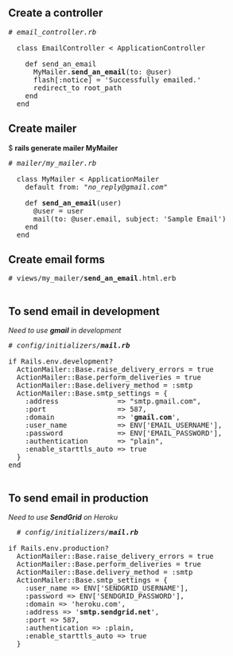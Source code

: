 <h2>Create a controller</h2>

<pre>
<em># email_controller.rb</em>

  class EmailController < ApplicationController

    def send_an_email
      MyMailer.<b>send_an_email</b>(to: @user)
      flash[:notice] = 'Successfully emailed.'
      redirect_to root_path
    end
  end
</pre>

<h2>Create mailer</h2>

$ <b>rails generate mailer MyMailer</b>

<pre>
<em># mailer/my_mailer.rb</em>

  class MyMailer &lt; ApplicationMailer
    default from: "<em>no_reply@gmail.com</em>"

    def <b>send_an_email</b>(user)
      @user = user
      mail(to: @user.email, subject: 'Sample Email')
    end
  end
</pre>

<h2>Create email forms</h2>

<pre>
# views/my_mailer/<b>send_an_email</b>.html.erb

</pre>

<h2>To send email in development</h2>

<em>Need to use <b>gmail</b> in development</em>

<pre>
<em># config/initializers/<b>mail.rb</b></em>

if Rails.env.development?
  ActionMailer::Base.raise_delivery_errors = true
  ActionMailer::Base.perform_deliveries = true
  ActionMailer::Base.delivery_method = :smtp
  ActionMailer::Base.smtp_settings = {
    :address              =&gt; "smtp.gmail.com",
    :port                 =&gt; 587,
    :domain               =&gt; '<b>gmail.com</b>',
    :user_name            =&gt; ENV['EMAIL_USERNAME'],
    :password             =&gt; ENV['EMAIL_PASSWORD'],
    :authentication       =&gt; "plain",
    :enable_starttls_auto =&gt; true
  }
end
  </pre>
  
  <h2>To send email in production</h2>
  
  <em>Need to use <b>SendGrid</b> on Heroku </em>
  
  <pre>
  <em># config/initializers/<b>mail.rb</b></em>
  
if Rails.env.production?
  ActionMailer::Base.raise_delivery_errors = true
  ActionMailer::Base.perform_deliveries = true
  ActionMailer::Base.delivery_method = :smtp
  ActionMailer::Base.smtp_settings = {
    :user_name =&gt; ENV['SENDGRID_USERNAME'],
    :password =&gt; ENV['SENDGRID_PASSWORD'],
    :domain =&gt; 'heroku.com',
    :address =&gt; '<b>smtp.sendgrid.net</b>',
    :port =&gt; 587,
    :authentication =&gt; :plain,
    :enable_starttls_auto =&gt; true
  }
  </pre>
